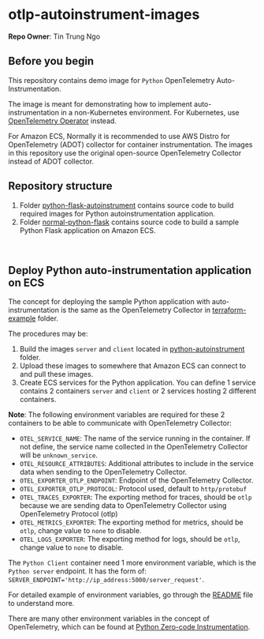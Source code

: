 # otlp-autoinstrument-images

**Repo Owner**: Tin Trung Ngo


## Before you begin

This repository contains demo image for `Python` OpenTelemetry Auto-Instrumentation.

The image is meant for demonstrating how to implement auto-instrumentation in a non-Kubernetes environment. For Kubernetes, use [OpenTelemetry Operator](https://github.com/open-telemetry/opentelemetry-operator) instead.

For Amazon ECS, Normally it is recommended to use AWS Distro for OpenTelemetry (ADOT) collector for container instrumentation. The images in this repository use the original open-source OpenTelemetry Collector instead of ADOT collector.


## Repository structure
1. Folder [python-flask-autoinstrument](./python-flask-autoinstrument) contains source code to build required images for Python autoinstrumentation application.
2. Folder [normal-python-flask](./normal-python-flask) contains source code to build a sample Python Flask application on Amazon ECS.

<br>

## Deploy Python auto-instrumentation application on ECS

The concept for deploying the sample Python application with auto-instrumentation is the same as the OpenTelemetry Collector in [terraform-example](./terraform-example) folder.

The procedures may be:
1. Build the images `server` and `client` located in [python-autoinstrument](./python-autoinstrument) folder.
2. Upload these images to somewhere that Amazon ECS can connect to and pull these images.
3. Create ECS services for the Python application. You can define 1 service contains 2 containers `server` and `client` or 2 services hosting 2 different containers.

**Note**: The following environment variables are required for these 2 containers to be able to communicate with OpenTelemetry Collector:
- `OTEL_SERVICE_NAME`: The name of the service running in the container. If not define, the service name collected in the OpenTelemetry Collector will be `unknown_service`.
- `OTEL_RESOURCE_ATTRIBUTES`: Additional attributes to include in the service data when sending to the OpenTelemetry Collector.
- `OTEL_EXPORTER_OTLP_ENDPOINT`: Endpoint of the OpenTelemetry Collector.
- `OTEL_EXPORTER_OTLP_PROTOCOL`: Protocol used, default to `http/protobuf`
- `OTEL_TRACES_EXPORTER`: The exporting method for traces, should be `otlp` because we are sending data to OpenTelemetry Collector using OpenTelemetry Protocol (otlp)
- `OTEL_METRICS_EXPORTER`: The exporting method for metrics, should be `otlp`, change value to `none` to disable.
- `OTEL_LOGS_EXPORTER`: The exporting method for logs, should be `otlp`, change value to `none` to disable.


The `Python Client` container need 1 more environment variable, which is the `Python server` endpoint. It has the form of: `SERVER_ENDPOINT='http://ip_address:5000/server_request'`.

For detailed example of environment variables, go through the [README](./python-flask-autoinstrument/README.md) file to understand more.

There are many other environment variables in the concept of OpenTelemetry, which can be found at [Python Zero-code Instrumentation](https://opentelemetry.io/docs/zero-code/python/configuration/#environment-variables).


<br>

